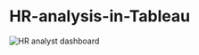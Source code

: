 # HR-analysis-in-Tableau

![HR analyst dashboard](https://github.com/Samuel-Muchai-Kuria/HR-analysis-in-Tableau/assets/88973172/2018806b-e9c8-45a7-b8aa-ea44d87561c1)
